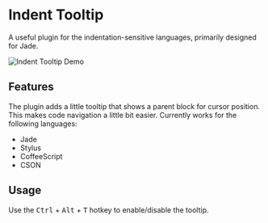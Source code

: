 # Indent Tooltip

A useful plugin for the indentation-sensitive languages, primarily designed for Jade.

![Indent Tooltip Demo](https://cloud.githubusercontent.com/assets/9012519/15859926/b2d5a624-2ccf-11e6-86c6-deddc3cc4bf3.gif)

## Features

The plugin adds a little tooltip that shows a parent block for cursor position. This makes code navigation a little bit easier. Currently works for the following languages:

- Jade
- Stylus
- CoffeeScript
- CSON

## Usage

Use the <kbd>Ctrl</kbd> + <kbd>Alt</kbd> + <kbd>T</kbd> hotkey to enable/disable the tooltip.
